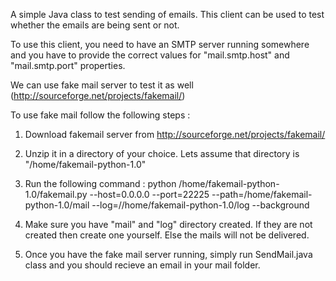 A simple Java class to test sending of emails.
This client can be used to test whether the emails are being sent or not.

To use this client, you need to have an SMTP server running somewhere and you have to provide the correct values for "mail.smtp.host" and "mail.smtp.port" properties.

We can use fake mail server to test it as well (http://sourceforge.net/projects/fakemail/)

To use fake mail follow the following steps :

1) Download fakemail server from http://sourceforge.net/projects/fakemail/

2) Unzip it in a directory of your choice. Lets assume that directory is "/home/fakemail-python-1.0"

3) Run the following command :
 python /home/fakemail-python-1.0/fakemail.py --host=0.0.0.0 --port=22225 --path=/home/fakemail-python-1.0/mail --log=//home/fakemail-python-1.0/log --background
 
4) Make sure you have "mail" and "log" directory created. If they are not created then create one yourself. Else the mails will not be delivered.

5) Once you have the fake mail server running, simply run SendMail.java class and you should recieve an email in your mail folder.
